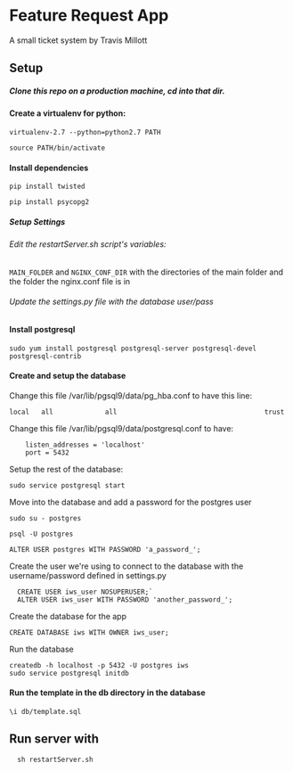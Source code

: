 # Feature Request App
 A small ticket system by Travis Millott

## Setup


##### Clone this repo on a production machine, cd into that dir.

#### Create a virtualenv for python:

  `virtualenv-2.7 --python=python2.7 PATH`
  
  `source PATH/bin/activate`


#### Install dependencies

  `pip install twisted`

  `pip install psycopg2`


##### Setup Settings
###### Edit the restartServer.sh script's variables:

`MAIN_FOLDER` and `NGINX_CONF_DIR` with the directories of the main folder and the folder the nginx.conf file is in

###### Update the settings.py file with the database user/pass


#### Install postgresql

  `sudo yum install postgresql postgresql-server postgresql-devel postgresql-contrib`


#### Create and setup the database

  Change this file /var/lib/pgsql9/data/pg_hba.conf to have this line:
  ```
local   all             all                                     trust
```
  Change this file /var/lib/pgsql9/data/postgresql.conf to have:
```
    listen_addresses = 'localhost'
    port = 5432
```
  Setup the rest of the database:
  
  ```
  sudo service postgresql start
  ```
  Move into the database and add a password for the postgres user
  ```
  sudo su - postgres
  ```
  ```
  psql -U postgres
  ```
  ```
  ALTER USER postgres WITH PASSWORD 'a_password_';
  ```

  Create the user we're using to connect to the database with the username/password defined in settings.py
  ```
    CREATE USER iws_user NOSUPERUSER;`
    ALTER USER iws_user WITH PASSWORD 'another_password_';
  ```
  Create the database for the app
  ```
  CREATE DATABASE iws WITH OWNER iws_user;
  ```
  Run the database
  ```
  createdb -h localhost -p 5432 -U postgres iws
  sudo service postgresql initdb
  ```

#### Run the template in the db directory in the database

  ```
  \i db/template.sql
  ```
  


## Run server with 
```
  sh restartServer.sh
```

